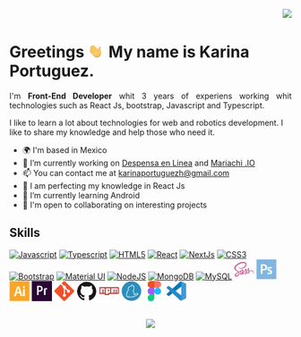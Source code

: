 <p align="right"> 
<a href="https://github.com/karinaportuguez">
  <img src="https://komarev.com/ghpvc/?username=karinaportuguez&style=flat-square" />
</a>
</p>

# Greetings <img src="./assets/shake.gif" width="30px"> My name is Karina Portuguez.

<p style="text-align: justify">
I'm <b>Front-End Developer</b> whit 3 years of experiens working whit technologies such as React Js, bootstrap, Javascript and Typescript. 

I like to learn a lot about technologies for web and robotics development. I like to share my knowledge and help those who need it.
</p>

* 🌍  I'm based in Mexico
* 🔭 I’m currently working on [Despensa en Linea](https://www.despensaenlinea.mx) and  [Mariachi .IO](https://www.mariachi.io)
* 📫  You can contact me at karinaportuguezh@gmail.com
* 🧠 I am perfecting my knowledge in React Js
* 🌱 I’m currently learning Android
* 🤝  I'm open to collaborating on interesting projects
  



<!--
<img src="https://static.wixstatic.com/media/0af05e_7f0cdd615b5046c5a7bd597fc52d2401~mv2_d_1462_2506_s_2.gif" width="20px">  
<img src="https://media.giphy.com/media/VgCDAzcKvsR6OM0uWg/giphy.gif" width="50">

## :chart_with_upwards_trend: GitHub Stats
<div style="width: 100%; display: flex; align-items:center; justify-content: space-between;">
<img src="https://github-readme-stats.vercel.app/api?username=karinaportuguez&show_icons=true&theme=dracula" />
<img height="195px" src="https://github-readme-stats.vercel.app/api/top-langs/?username=karinaportuguez&langs_count=3&theme=dracula" />
</div>




**karinaportuguez/karinaportuguez** is a ✨ _special_ ✨ repository because its `README.md` (this file) appears on your GitHub profile.

Here are some ideas to get you started:

- 🔭 I’m currently working on ...
- 🌱 I’m currently learning ...
- 👯 I’m looking to collaborate on ...
- 🤔 I’m looking for help with ...
- 💬 Ask me about ...
- 📫 How to reach me: ...
- 😄 Pronouns: ...
- ⚡ Fun fact: ...
-->

<!--
```javascript
const karinaPortuguez = {
    askMeAbout: ["software engineer", "web dev", "tech"],
    technologies:{
        backEnd: ["nodejs"],
        fronEnd: ["react js"],
        database: ["mongo","mySql"],
        devOps: ["AWS"],
}
```


[![Top Langs](https://github-readme-stats.vercel.app/api/top-langs/?username=karinaportuguez&theme=dracula&layout=compact)](https://github.com/karinaportuguez)


<a href="https://expressjs.com/" target="_blank" rel="noreferrer"><img src="https://raw.githubusercontent.com/danielcranney/readme-generator/main/public/icons/skills/express-colored-dark.svg" width="36" height="36" alt="Express" /></a>
<a href="https://graphql.org/" target="_blank" rel="noreferrer"><img src="https://raw.githubusercontent.com/danielcranney/readme-generator/main/public/icons/skills/graphql-colored.svg" width="36" height="36" alt="GraphQL" /></a>
<a href="https://www.postgresql.org/" target="_blank" rel="noreferrer"><img src="https://raw.githubusercontent.com/danielcranney/readme-generator/main/public/icons/skills/postgresql-colored.svg" width="36" height="36" alt="PostgreSQL" /></a>
<a href="https://www.heroku.com/" target="_blank" rel="noreferrer"><img src="https://raw.githubusercontent.com/danielcranney/readme-generator/main/public/icons/skills/heroku-colored.svg" width="36" height="36" alt="Heroku" /></a>

-->

## Skills

<p align="left">
<a href="https://developer.mozilla.org/en-US/docs/Web/JavaScript" target="_blank" rel="noreferrer"><img src="https://raw.githubusercontent.com/danielcranney/readme-generator/main/public/icons/skills/javascript-colored.svg" width="36" height="36" alt="Javascript" /></a>
<a href="https://www.typescriptlang.org/" target="_blank" rel="noreferrer"><img src="https://raw.githubusercontent.com/danielcranney/readme-generator/main/public/icons/skills/typescript-colored.svg" width="36" height="36" alt="Typescript" /></a>
<a href="https://developer.mozilla.org/en-US/docs/Glossary/HTML5" target="_blank" rel="noreferrer"><img src="https://raw.githubusercontent.com/danielcranney/readme-generator/main/public/icons/skills/html5-colored.svg" width="36" height="36" alt="HTML5" /></a>
<a href="https://reactjs.org/" target="_blank" rel="noreferrer"><img src="https://raw.githubusercontent.com/danielcranney/readme-generator/main/public/icons/skills/react-colored.svg" width="36" height="36" alt="React" /></a>
<a href="https://nextjs.org/docs" target="_blank" rel="noreferrer"><img src="https://raw.githubusercontent.com/danielcranney/readme-generator/main/public/icons/skills/nextjs-colored-dark.svg" width="36" height="36" alt="NextJs" /></a>
<a href="https://www.w3.org/TR/CSS/#css" target="_blank" rel="noreferrer"><img src="https://raw.githubusercontent.com/danielcranney/readme-generator/main/public/icons/skills/css3-colored.svg" width="36" height="36" alt="CSS3" /></a>
<a href="https://getbootstrap.com/" target="_blank" rel="noreferrer"><img src="https://raw.githubusercontent.com/danielcranney/readme-generator/main/public/icons/skills/bootstrap-colored.svg" width="36" height="36" alt="Bootstrap" /></a>
<a href="https://mui.com/" target="_blank" rel="noreferrer"><img src="https://raw.githubusercontent.com/danielcranney/readme-generator/main/public/icons/skills/materialui-colored.svg" width="36" height="36" alt="Material UI" /></a>
<a href="https://nodejs.org/en/" target="_blank" rel="noreferrer"><img src="https://raw.githubusercontent.com/danielcranney/readme-generator/main/public/icons/skills/nodejs-colored.svg" width="36" height="36" alt="NodeJS" /></a>
<a href="https://www.mongodb.com/" target="_blank" rel="noreferrer"><img src="https://raw.githubusercontent.com/danielcranney/readme-generator/main/public/icons/skills/mongodb-colored.svg" width="36" height="36" alt="MongoDB" /></a>
<a href="https://www.mysql.com/" target="_blank" rel="noreferrer"><img src="https://raw.githubusercontent.com/danielcranney/readme-generator/main/public/icons/skills/mysql-colored.svg" width="36" height="36" alt="MySQL" /></a>
<a href="https://sass-lang.com" target="_blank" rel="noreferrer">
<img src="https://raw.githubusercontent.com/devicons/devicon/1119b9f84c0290e0f0b38982099a2bd027a48bf1/icons/sass/sass-original.svg" width="36" height="36" alt="Sass" /></a>
<a href="https://www.adobe.com/uk/products/photoshop.html" target="_blank" rel="noreferrer">
<img src="https://raw.githubusercontent.com/devicons/devicon/1119b9f84c0290e0f0b38982099a2bd027a48bf1/icons/photoshop/photoshop-plain.svg" width="36" height="36" alt="Photoshop" /></a>  
<a href="https://www.adobe.com/mx/products/illustrator.html" target="_blank" rel="noreferrer">
<img src="https://raw.githubusercontent.com/devicons/devicon/1119b9f84c0290e0f0b38982099a2bd027a48bf1/icons/illustrator/illustrator-plain.svg" width="36" height="36" alt="Illustrator" /></a>    
<a href="https://www.adobe.com/uk/products/premiere.html" target="_blank" rel="noreferrer">
<img src="https://raw.githubusercontent.com/devicons/devicon/1119b9f84c0290e0f0b38982099a2bd027a48bf1/icons/premierepro/premierepro-plain.svg" width="36" height="36" alt="Premiere" /></a>
  
<a href="https://git-scm.com" target="_blank" rel="noreferrer">
<img src="https://raw.githubusercontent.com/devicons/devicon/1119b9f84c0290e0f0b38982099a2bd027a48bf1/icons/git/git-original.svg" width="36" height="36" alt="Git" /></a>
<a href="https://github.com" target="_blank" rel="noreferrer">
<img src="https://raw.githubusercontent.com/devicons/devicon/1119b9f84c0290e0f0b38982099a2bd027a48bf1/icons/github/github-original.svg" width="36" height="36" alt="GitHub" /></a>
<a href="https://www.npmjs.com" target="_blank" rel="noreferrer">
<img src="https://raw.githubusercontent.com/devicons/devicon/1119b9f84c0290e0f0b38982099a2bd027a48bf1/icons/npm/npm-original-wordmark.svg" width="36" height="36" alt="npm" /></a>
<a href="https://yarnpkg.com" target="_blank" rel="noreferrer">
<img src="https://raw.githubusercontent.com/devicons/devicon/1119b9f84c0290e0f0b38982099a2bd027a48bf1/icons/yarn/yarn-original.svg" width="36" height="36" alt="Yarn" /></a>
<a href="https://www.figma.com" target="_blank" rel="noreferrer">
<img src="https://raw.githubusercontent.com/devicons/devicon/1119b9f84c0290e0f0b38982099a2bd027a48bf1/icons/figma/figma-original.svg" width="36" height="36" alt="Figma" /></a> 
<a href="https://code.visualstudio.com" target="_blank" rel="noreferrer">
<img src="https://raw.githubusercontent.com/devicons/devicon/1119b9f84c0290e0f0b38982099a2bd027a48bf1/icons/vscode/vscode-original.svg" width="36" height="36" alt="VSCode" /></a>
</p>

<!--
## :toolbox: Technologies
<div>
  <img src="https://img.shields.io/badge/OS-Linux-informational?style=flat&logo=linux&logoColor=white&color=fc8f30&labelColor=1A1B27" />
  <img src="https://img.shields.io/badge/Tool-React.js-informational?style=flat&logo=react&logoColor=23282C34&color=2088FF&labelColor=1A1B27" />
  <img src="https://img.shields.io/badge/Tool-Next.js-informational?style=flat&logo=next.js&logoColor=white&color=white&labelColor=1A1B27" />
  <img src="https://img.shields.io/badge/DB-MongoDB-informational?style=flat&logo=mongodb&color=10ab50&labelColor=1A1B27" />
  <img src="https://img.shields.io/badge/Tool-Node.js-informational?style=flat&logo=node.js&logoColor=026e00&color=026e00&labelColor=1A1B27" />
  <img src="https://img.shields.io/badge/Technology-Typescript-informational?style=flat&logo=typescript&logoColor=2f74c0&color=2f74c0&labelColor=1A1B27" />
  <img src="https://img.shields.io/badge/Technology-Javascript-informational?style=flat&logo=javascript&logoColor=f7e018&color=f7e018&labelColor=1A1B27" />
  <img src="https://img.shields.io/badge/Tool-StyledComponents-informational?style=flat&logo=styledcomponents&logoColor=white&color=3d3d3d&labelColor=1A1B27" />
  <img src="https://img.shields.io/badge/Editor-VSCode-informational?style=flat&logo=visualstudiocode&logoColor=007bcd&color=007bcd&labelColor=1A1B27" />
  <img src="https://img.shields.io/badge/Technology-HTML5-informational?style=flat&logo=html5&logoColor=e44f26&color=e44f26&labelColor=1A1B27" />
  <img src="https://img.shields.io/badge/Technology-CSS3-informational?style=flat&logo=css3&logoColor=0070ba&color=0070ba&labelColor=1A1B27" />
  
  <img src="https://img.shields.io/badge/Technology-Sass-informational?style=flat&logo=sass&logoColor=white&color=white&labelColor=d56ea3" />
  
  <img src="https://img.shields.io/badge/Tool-Git-informational?style=flat&logo=git&logoColor=e6421c&color=e6421c&labelColor=1A1B27" />
  <img src="https://img.shields.io/badge/Tool-GitHub-informational?style=flat&logo=github&logoColor=white&color=24282e&labelColor=1A1B27" />
  <img src="https://img.shields.io/badge/Tool-Bitbucket-informational?style=flat&logo=bitbucket&logoColor=267ff6&color=253858&labelColor=1A1B27" />
  <img src="https://img.shields.io/badge/Tool-MaterialUI-informational?style=flat&logo=materialui&logoColor=00b0ff&color=00b0ff&labelColor=1A1B27" />
  <img src="https://img.shields.io/badge/Editor-Sublime%20Text-informational?style=flat&logo=sublime-text&logoColor=ff9900&color=ff9900&labelColor=494949" />
  
  
  <img src="https://img.shields.io/badge/-Bootstrap-563D7C?style=flat-square&logo=bootstrap" />
  <img src="http://img.shields.io/badge/-Abode%20Photoshop-26C9FF?style=flat-square&logo=adobe-photoshop&logoColor=ffffff" />
  <img src="http://img.shields.io/badge/-Abode%20Illustrator-FC8F30?style=flat-square&logo=adobe-illustrator&logoColor=ffffff" />
  <img src="http://img.shields.io/badge/-Figma-30333c?style=flat-square&logo=figma&logoColor=ffffff" />
  <img src="https://img.shields.io/badge/-MySQL-black?style=flat-square&logo=mysql" />

  
</div>

## 💌 Mail

[![Gmail Badge](https://img.shields.io/badge/-Gmail-c14438?style=flat-square&logo=Gmail&logoColor=white&link=mailto:karinaportuguezh@gmail.com)](mailto:karinaportuguezh@gmail.com)

## 📂Repositories

[![Readme Card](https://github-readme-stats.vercel.app/api/pin/?username=karinaportuguez&theme=dracula&show_icons=true&repo=Git-y-Github)](https://github.com/karinaportuguez/Git-y-Github)
-->
##

<p align="center"><img src="./assets/giphy.gif" > </p> 
